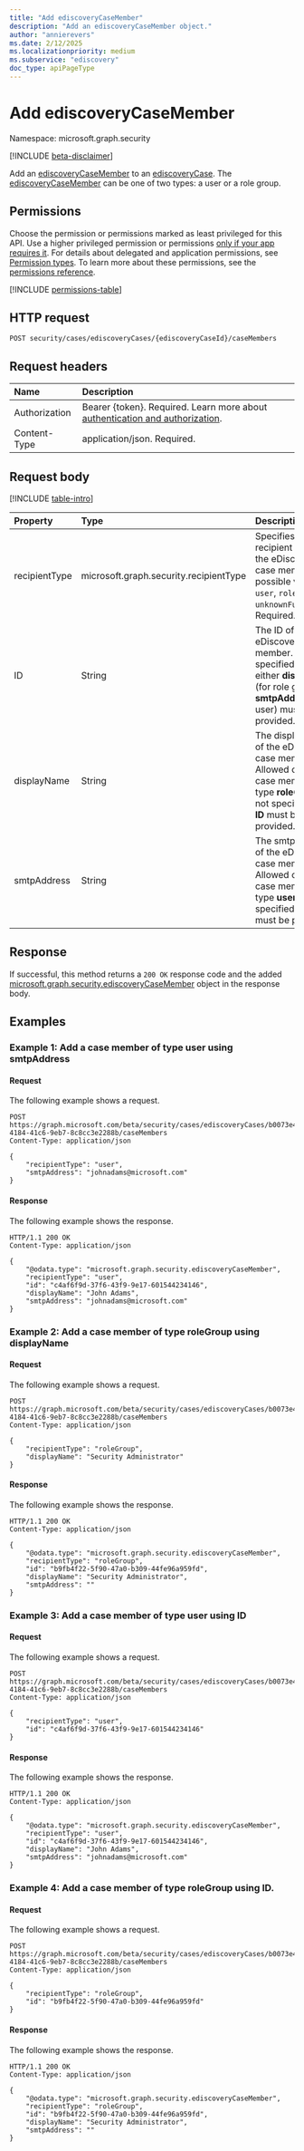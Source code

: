 ```yaml
---
title: "Add ediscoveryCaseMember"
description: "Add an ediscoveryCaseMember object."
author: "annierevers"
ms.date: 2/12/2025
ms.localizationpriority: medium
ms.subservice: "ediscovery"
doc_type: apiPageType
---
```


# Add ediscoveryCaseMember

Namespace: microsoft.graph.security

[!INCLUDE [beta-disclaimer](../../includes/beta-disclaimer.md)]

Add an [ediscoveryCaseMember](../resources/security-ediscoverycasemember.md) to an [ediscoveryCase](../resources/security-ediscoverycase.md). The [ediscoveryCaseMember](../resources/security-ediscoverycasemember.md) can be one of two types: a user or a role group.

## Permissions

Choose the permission or permissions marked as least privileged for this API. Use a higher privileged permission or permissions [only if your app requires it](/graph/permissions-overview#best-practices-for-using-microsoft-graph-permissions). For details about delegated and application permissions, see [Permission types](/graph/permissions-overview#permission-types). To learn more about these permissions, see the [permissions reference](/graph/permissions-reference).

<!-- {
  "blockType": "permissions",
  "name": "security-ediscoverycasemember-add-permissions"
}
-->
[!INCLUDE [permissions-table](../includes/permissions/security-ediscoverycasemember-post-permissions.md)]

## HTTP request

<!-- {
  "blockType": "ignored"
}
-->
``` http
POST security/cases/ediscoveryCases/{ediscoveryCaseId}/caseMembers
```

## Request headers

|Name|Description|
|:---|:---|
|Authorization|Bearer {token}. Required. Learn more about [authentication and authorization](/graph/auth/auth-concepts).|
|Content-Type|application/json. Required.|

## Request body

[!INCLUDE [table-intro](../../includes/update-property-table-intro.md)]

|Property|Type|Description|
|:---|:---|:---|
|recipientType|microsoft.graph.security.recipientType|Specifies the recipient type of the eDiscovery case member. The possible values are: `user`, `roleGroup`, `unknownFutureValue`. Required.|
|ID|String|The ID of the eDiscovery case member. If not specified, then either **displayName** (for role group) or **smtpAddress** (for user) must be provided.|
|displayName|String|The display name of the eDiscovery case member. Allowed only for case members of type **roleGroup**. If not specified, then **ID** must be provided. |
|smtpAddress|String|The smtp address of the eDiscovery case member. Allowed only for case members of type **user**. If not specified, then **ID** must be provided. |

## Response

If successful, this method returns a `200 OK` response code and the added [microsoft.graph.security.ediscoveryCaseMember](../resources/security-ediscoverycasemember.md) object in the response body.

## Examples

### Example 1: Add a case member of type **user** using **smtpAddress**
#### Request

The following example shows a request.
<!-- {
  "blockType": "request",
  "name": "user/smtp"
}
-->
``` http
POST https://graph.microsoft.com/beta/security/cases/ediscoveryCases/b0073e4e-4184-41c6-9eb7-8c8cc3e2288b/caseMembers
Content-Type: application/json

{
    "recipientType": "user",
    "smtpAddress": "johnadams@microsoft.com"
}
```


#### Response

The following example shows the response.
<!-- {
  "blockType": "response",
  "name": "user/smtp",
  "@odata.type": "microsoft.graph.security.ediscoveryCaseMember"
}
-->
``` http
HTTP/1.1 200 OK
Content-Type: application/json

{  
    "@odata.type": "microsoft.graph.security.ediscoveryCaseMember",
    "recipientType": "user",
    "id": "c4af6f9d-37f6-43f9-9e17-601544234146",
    "displayName": "John Adams",
    "smtpAddress": "johnadams@microsoft.com"
}
```

### Example 2: Add a case member of type **roleGroup** using **displayName**
#### Request

The following example shows a request.
<!-- {
  "blockType": "request",
  "name": "roleGroup/displayName"
}
-->
``` http
POST https://graph.microsoft.com/beta/security/cases/ediscoveryCases/b0073e4e-4184-41c6-9eb7-8c8cc3e2288b/caseMembers
Content-Type: application/json

{
    "recipientType": "roleGroup",
    "displayName": "Security Administrator"
}
```

#### Response

The following example shows the response.
<!-- {
  "blockType": "response",
  "name": "roleGroup/displayName",
  "@odata.type": "microsoft.graph.security.ediscoveryCaseMember"
}
-->
``` http
HTTP/1.1 200 OK
Content-Type: application/json

{
    "@odata.type": "microsoft.graph.security.ediscoveryCaseMember",
    "recipientType": "roleGroup",
    "id": "b9fb4f22-5f90-47a0-b309-44fe96a959fd",
    "displayName": "Security Administrator",
    "smtpAddress": ""
}
```

### Example 3: Add a case member of type **user** using **ID**
#### Request

The following example shows a request.
<!-- {
  "blockType": "request",
  "name": "user/id"
}
-->
``` http
POST https://graph.microsoft.com/beta/security/cases/ediscoveryCases/b0073e4e-4184-41c6-9eb7-8c8cc3e2288b/caseMembers
Content-Type: application/json

{
    "recipientType": "user",
    "id": "c4af6f9d-37f6-43f9-9e17-601544234146"
}
```


#### Response

The following example shows the response.
<!-- {
  "blockType": "response",
  "name": "user/id",
  "@odata.type": "microsoft.graph.security.ediscoveryCaseMember"
}
-->
``` http
HTTP/1.1 200 OK
Content-Type: application/json

{
    "@odata.type": "microsoft.graph.security.ediscoveryCaseMember",
    "recipientType": "user",
    "id": "c4af6f9d-37f6-43f9-9e17-601544234146",
    "displayName": "John Adams",
    "smtpAddress": "johnadams@microsoft.com"
}
```

### Example 4: Add a case member of type **roleGroup** using **ID**.
#### Request

The following example shows a request.
<!-- {
  "blockType": "request",
  "name": "roleGroup/id"
}
-->
``` http
POST https://graph.microsoft.com/beta/security/cases/ediscoveryCases/b0073e4e-4184-41c6-9eb7-8c8cc3e2288b/caseMembers
Content-Type: application/json

{
    "recipientType": "roleGroup",
    "id": "b9fb4f22-5f90-47a0-b309-44fe96a959fd"
}
```

#### Response

The following example shows the response.
<!-- {
  "blockType": "response",
  "name": "roleGroup/id",
  "@odata.type": "microsoft.graph.security.ediscoveryCaseMember"
}
-->
``` http
HTTP/1.1 200 OK
Content-Type: application/json

{
    "@odata.type": "microsoft.graph.security.ediscoveryCaseMember",
    "recipientType": "roleGroup",
    "id": "b9fb4f22-5f90-47a0-b309-44fe96a959fd",
    "displayName": "Security Administrator",
    "smtpAddress": ""
}
```